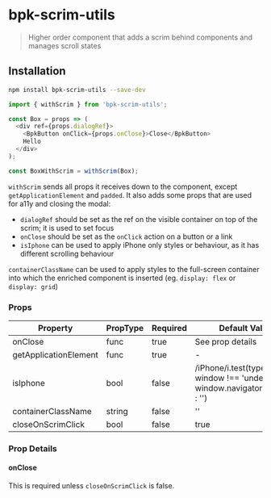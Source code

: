 # bpk-scrim-utils

> Higher order component that adds a scrim behind components and manages scroll states

## Installation

```sh
npm install bpk-scrim-utils --save-dev
```

```js
import { withScrim } from 'bpk-scrim-utils';

const Box = props => (
  <div ref={props.dialogRef}>
    <BpkButton onClick={props.onClose}>Close</BpkButton>
    Hello
  </div>
);

const BoxWithScrim = withScrim(Box);
```

`withScrim` sends all props it receives down to the component, except `getApplicationElement` and `padded`. It also adds some props that are used for a11y and closing the modal:

* `dialogRef` should be set as the ref on the visible container on top of the scrim; it is used to set focus
* `onClose` should be set as the `onClick` action on a button or a link
* `isIphone` can be used to apply iPhone only styles or behaviour, as it has different scrolling behaviour

`containerClassName` can be used to apply styles to the full-screen container into which the enriched component is inserted
(eg. `display: flex` or `display: grid`)

### Props

| Property              | PropType | Required | Default Value                                                                  |
| --------------------- | -------- | -------- | ------------------------------------------------------------------------------ |
| onClose               | func     | true     | See prop details                                                               |
| getApplicationElement | func     | true     | -                                                                              |
| isIphone              | bool     | false    | /iPhone/i.test(typeof window !== 'undefined' ? window.navigator.platform : '') |
| containerClassName    | string   | false    | ''                                                                             |
| closeOnScrimClick     | bool     | false    | true                                                                           |

### Prop Details

#### onClose

This is required unless `closeOnScrimClick` is false.
